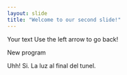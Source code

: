 ```yaml
---
layout: slide
title: "Welcome to our second slide!"
---
```

Your text
Use the left arrow to go back!

New program

Uhh! Si. La luz al final del tunel.
